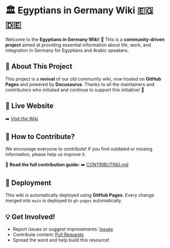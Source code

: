 # 🏛️ Egyptians in Germany Wiki 🇪🇬🇩🇪

Welcome to the **Egyptians in Germany Wiki**! 🎉 This is a **community-driven project** aimed at providing essential information about life, work, and integration in Germany for Egyptians and Arabic speakers.

## 📖 About This Project
This project is a **revival** of our old community wiki, now hosted on **GitHub Pages** and powered by **Docusaurus**. Thanks to all the maintainers and contributors who initiated and continue to support this initiative! 🚀

## 🔗 **Live Website**
➡️ [Visit the Wiki](https://EgyptianTechies.github.io/egyptians-in-germany-wiki/)

## 🤝 How to Contribute?
We encourage everyone to contribute! If you find outdated or missing information, please help us improve it.

📌 **Read the full contribution guide:**
➡️ [CONTRIBUTING.md](https://github.com/EgyptianTechies/egyptians-in-germany-wiki/blob/main/CONTRIBUTING.md)

## 🚀 Deployment
This wiki is automatically deployed using **GitHub Pages**. Every change merged into `main` is deployed to `gh-pages` automatically.

## 💡 Get Involved!
- Report issues or suggest improvements: [Issues](https://github.com/EgyptianTechies/egyptians-in-germany-wiki/issues)
- Contribute content: [Pull Requests](https://github.com/EgyptianTechies/egyptians-in-germany-wiki/pulls)
- Spread the word and help build this resource!
